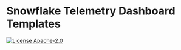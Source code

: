 # Snowflake Telemetry Dashboard Templates

[![License Apache-2.0](https://img.shields.io/:license-Apache%202-brightgreen.svg)](http://www.apache.org/licenses/LICENSE-2.0.txt)
